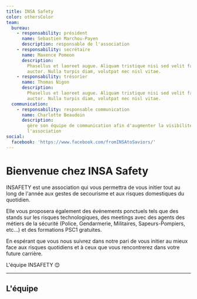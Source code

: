 ```yaml
---
title: INSA Safety
color: othersColor
team:
  bureau:
    - responsability: président
      name: Sebastien Marchou-Payen
      description: responsable de l'association
    - responsability: secrétaire
      name: Maxence Pomeon
      description:
        Phasellus et laoreet augue. Aliquam tristique nisi sed velit faucibus
        auctor. Nulla turpis diam, volutpat nec nisl vitae.
    - responsability: trésorier
      name: Thomas Nigon
      description:
        Phasellus et laoreet augue. Aliquam tristique nisi sed velit faucibus
        auctor. Nulla turpis diam, volutpat nec nisl vitae.
  communication:
    - responsability: responsable communication
      name: Charlotte Beaudoin
      description:
        gère son équipe de communication afin d'augmenter la visibilité de
        l'association
social:
  facebook: 'https://www.facebook.com/fromINSAtoSaviors/'
---
```


<campus-center>
  <campus-responsive-image
    folder-name="federation/les-autres-assos/insafety"
    name="logo.jpg"
    max-width="400">
  </campus-responsive-image>
</campus-center>

# Bienvenue chez INSA Safety

INSAFETY est une association qui vous permettra de vous initier tout au long de
l'année aux gestes de secourisme et aux risques domestiques du quotidien.

Elle vous proposera également des événements ponctuels tels que des stands sur
les risques technologiques, des meetings avec des agents des métiers de la
sécurité (Police, Gendarmerie, Militaires, Sapeurs-Pompiers, etc...) et des
formations PSC1 gratuites.

En espérant que vous nous suivrez dans notre pari de vous initier au mieux face
aux risques quotidiens et à ceux que vous rencontrerez dans votre future
carrière.

L'équipe INSAFETY 😊

<campus-social :social="social" :color="color"></campus-social>

---

## L'équipe

<campus-team :team="team" :color="color"></campus-team>
